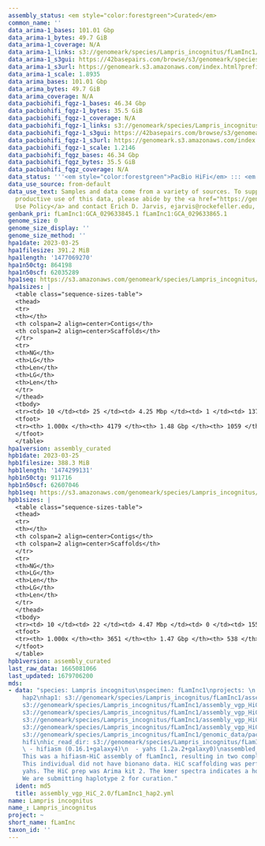 ```yaml
---
assembly_status: <em style="color:forestgreen">Curated</em>
common_name: ''
data_arima-1_bases: 101.01 Gbp
data_arima-1_bytes: 49.7 GiB
data_arima-1_coverage: N/A
data_arima-1_links: s3://genomeark/species/Lampris_incognitus/fLamInc1/genomic_data/arima/<br>
data_arima-1_s3gui: https://42basepairs.com/browse/s3/genomeark/species/Lampris_incognitus/fLamInc1/genomic_data/arima/
data_arima-1_s3url: https://genomeark.s3.amazonaws.com/index.html?prefix=species/Lampris_incognitus/fLamInc1/genomic_data/arima/
data_arima-1_scale: 1.8935
data_arima_bases: 101.01 Gbp
data_arima_bytes: 49.7 GiB
data_arima_coverage: N/A
data_pacbiohifi_fqgz-1_bases: 46.34 Gbp
data_pacbiohifi_fqgz-1_bytes: 35.5 GiB
data_pacbiohifi_fqgz-1_coverage: N/A
data_pacbiohifi_fqgz-1_links: s3://genomeark/species/Lampris_incognitus/fLamInc1/genomic_data/pacbio_hifi/<br>
data_pacbiohifi_fqgz-1_s3gui: https://42basepairs.com/browse/s3/genomeark/species/Lampris_incognitus/fLamInc1/genomic_data/pacbio_hifi/
data_pacbiohifi_fqgz-1_s3url: https://genomeark.s3.amazonaws.com/index.html?prefix=species/Lampris_incognitus/fLamInc1/genomic_data/pacbio_hifi/
data_pacbiohifi_fqgz-1_scale: 1.2146
data_pacbiohifi_fqgz_bases: 46.34 Gbp
data_pacbiohifi_fqgz_bytes: 35.5 GiB
data_pacbiohifi_fqgz_coverage: N/A
data_status: '''<em style="color:forestgreen">PacBio HiFi</em> ::: <em style="color:forestgreen">Arima</em>'''
data_use_source: from-default
data_use_text: Samples and data come from a variety of sources. To support fair and
  productive use of this data, please abide by the <a href="https://genome10k.soe.ucsc.edu/data-use-policies/">Data
  Use Policy</a> and contact Erich D. Jarvis, ejarvis@rockefeller.edu, with any questions.
genbank_pri: fLamInc1:GCA_029633845.1 fLamInc1:GCA_029633865.1
genome_size: 0
genome_size_display: ''
genome_size_method: ''
hpa1date: 2023-03-25
hpa1filesize: 391.2 MiB
hpa1length: '1477069270'
hpa1n50ctg: 864198
hpa1n50scf: 62035289
hpa1seq: https://s3.amazonaws.com/genomeark/species/Lampris_incognitus/fLamInc1/assembly_curated/fLamInc1.hap1.decon.20230325.fasta.gz
hpa1sizes: |
  <table class="sequence-sizes-table">
  <thead>
  <tr>
  <th></th>
  <th colspan=2 align=center>Contigs</th>
  <th colspan=2 align=center>Scaffolds</th>
  </tr>
  <tr>
  <th>NG</th>
  <th>LG</th>
  <th>Len</th>
  <th>LG</th>
  <th>Len</th>
  </tr>
  </thead>
  <tbody>
  <tr><td> 10 </td><td> 25 </td><td> 4.25 Mbp </td><td> 1 </td><td> 137.31 Mbp </td></tr><tr><td> 20 </td><td> 74 </td><td> 2.29 Mbp </td><td> 2 </td><td> 112.01 Mbp </td></tr><tr><td> 30 </td><td> 152 </td><td> 1.60 Mbp </td><td> 3 </td><td> 77.21 Mbp </td></tr><tr><td> 40 </td><td> 261 </td><td> 1.17 Mbp </td><td> 5 </td><td> 68.27 Mbp </td></tr><tr style="background-color:#cccccc;"><td> 50 </td><td> 409 </td><td style="background-color:#ff8888;"> 0.86 Mbp </td><td> 8 </td><td style="background-color:#88ff88;"> 62.04 Mbp </td></tr><tr><td> 60 </td><td> 604 </td><td> 0.65 Mbp </td><td> 10 </td><td> 58.11 Mbp </td></tr><tr><td> 70 </td><td> 868 </td><td> 483.98 Kbp </td><td> 13 </td><td> 46.14 Mbp </td></tr><tr><td> 80 </td><td> 1236 </td><td> 324.08 Kbp </td><td> 16 </td><td> 42.80 Mbp </td></tr><tr><td> 90 </td><td> 1860 </td><td> 169.05 Kbp </td><td> 20 </td><td> 26.98 Mbp </td></tr><tr><td> 100 </td><td> 4178 </td><td> 1.21 Kbp </td><td> 1058 </td><td> 10.54 Kbp </td></tr></tbody>
  <tfoot>
  <tr><th> 1.000x </th><th> 4179 </th><th> 1.48 Gbp </th><th> 1059 </th><th> 1.48 Gbp </th></tr>
  </tfoot>
  </table>
hpa1version: assembly_curated
hpb1date: 2023-03-25
hpb1filesize: 388.3 MiB
hpb1length: '1474299131'
hpb1n50ctg: 911716
hpb1n50scf: 62607046
hpb1seq: https://s3.amazonaws.com/genomeark/species/Lampris_incognitus/fLamInc1/assembly_curated/fLamInc1.hap2.cur.20230325.fasta.gz
hpb1sizes: |
  <table class="sequence-sizes-table">
  <thead>
  <tr>
  <th></th>
  <th colspan=2 align=center>Contigs</th>
  <th colspan=2 align=center>Scaffolds</th>
  </tr>
  <tr>
  <th>NG</th>
  <th>LG</th>
  <th>Len</th>
  <th>LG</th>
  <th>Len</th>
  </tr>
  </thead>
  <tbody>
  <tr><td> 10 </td><td> 22 </td><td> 4.47 Mbp </td><td> 0 </td><td> 155.00 Mbp </td></tr><tr><td> 20 </td><td> 66 </td><td> 2.66 Mbp </td><td> 1 </td><td> 152.47 Mbp </td></tr><tr><td> 30 </td><td> 136 </td><td> 1.70 Mbp </td><td> 3 </td><td> 75.57 Mbp </td></tr><tr><td> 40 </td><td> 238 </td><td> 1.22 Mbp </td><td> 5 </td><td> 69.76 Mbp </td></tr><tr style="background-color:#cccccc;"><td> 50 </td><td> 377 </td><td style="background-color:#ff8888;"> 0.91 Mbp </td><td> 7 </td><td style="background-color:#88ff88;"> 62.61 Mbp </td></tr><tr><td> 60 </td><td> 564 </td><td> 0.68 Mbp </td><td> 9 </td><td> 60.22 Mbp </td></tr><tr><td> 70 </td><td> 819 </td><td> 491.58 Kbp </td><td> 12 </td><td> 54.96 Mbp </td></tr><tr><td> 80 </td><td> 1177 </td><td> 335.25 Kbp </td><td> 15 </td><td> 48.45 Mbp </td></tr><tr><td> 90 </td><td> 1768 </td><td> 180.54 Kbp </td><td> 18 </td><td> 40.30 Mbp </td></tr><tr><td> 100 </td><td> 3650 </td><td> 1.03 Kbp </td><td> 537 </td><td> 12.34 Kbp </td></tr></tbody>
  <tfoot>
  <tr><th> 1.000x </th><th> 3651 </th><th> 1.47 Gbp </th><th> 538 </th><th> 1.47 Gbp </th></tr>
  </tfoot>
  </table>
hpb1version: assembly_curated
last_raw_data: 1665081066
last_updated: 1679706200
mds:
- data: "species: Lampris incognitus\nspecimen: fLamInc1\nprojects: \n  - vgp\nhaplotype_to_curate:
    hap2\nhap1: s3://genomeark/species/Lampris_incognitus/fLamInc1/assembly_vgp_HiC_2.0/fLamInc1.HiC.hap1.20230206.fasta.gz\nhap2:
    s3://genomeark/species/Lampris_incognitus/fLamInc1/assembly_vgp_HiC_2.0/fLamInc1.HiC.hap2.20230206.fasta.gz\npretext_hap1:
    s3://genomeark/species/Lampris_incognitus/fLamInc1/assembly_vgp_HiC_2.0/evaluation/hap1/pretext/fLamInc1_hap1__s2_heatmap.pretext\npretext_hap2:
    s3://genomeark/species/Lampris_incognitus/fLamInc1/assembly_vgp_HiC_2.0/evaluation/hap2/pretext/fLamInc1_hap2__s2_heatmap.pretext\nkmer_spectra_img:
    s3://genomeark/species/Lampris_incognitus/fLamInc1/assembly_vgp_HiC_2.0/evaluation/merqury/fLamInc1_png/\npacbio_read_dir:
    s3://genomeark/species/Lampris_incognitus/fLamInc1/genomic_data/pacbio_hifi/\npacbio_read_type:
    hifi\nhic_read_dir: s3://genomeark/species/Lampris_incognitus/fLamInc1/genomic_data/arima/\npipeline:\n
    \ - hifiasm (0.16.1+galaxy4)\n  - yahs (1.2a.2+galaxy0)\nassembled_by_group: Rockefeller\nnotes:
    This was a hifiasm-HiC assembly of fLamInc1, resulting in two complete haplotypes.
    This individual did not have bionano data. HiC scaffolding was performed with
    yahs. The HiC prep was Arima kit 2. The kmer spectra indicates a homogametic specimen.
    We are submitting haplotype 2 for curation."
  ident: md5
  title: assembly_vgp_HiC_2.0/fLamInc1_hap2.yml
name: Lampris incognitus
name_: Lampris_incognitus
project: ~
short_name: fLamInc
taxon_id: ''
---
```

